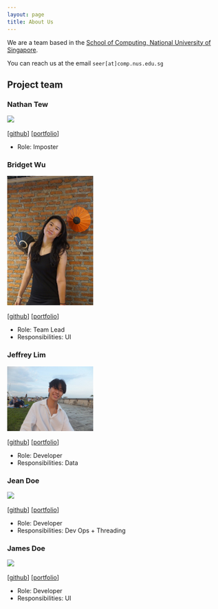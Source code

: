 ```yaml
---
layout: page
title: About Us
---
```


We are a team based in the [School of Computing, National University of Singapore](https://www.comp.nus.edu.sg).

You can reach us at the email `seer[at]comp.nus.edu.sg`

## Project team

### Nathan Tew

<img src="images/nathantew14.png" width="200px">

[[github](https://github.com/nathantew14)]
[[portfolio](team/johndoe.md)]

* Role: Imposter

### Bridget Wu

<img src="images/soakedumplings.png" width="200px">

[[github](http://github.com/soakedumplings)]
[[portfolio](team/johndoe.md)]

* Role: Team Lead
* Responsibilities: UI

### Jeffrey Lim

<img src="images/jeffreylim24.png" width="200px">

[[github](http://github.com/jeffreylim24)] [[portfolio](team/johndoe.md)]

* Role: Developer
* Responsibilities: Data

### Jean Doe

<img src="images/johndoe.png" width="200px">

[[github](http://github.com/johndoe)]
[[portfolio](team/johndoe.md)]

* Role: Developer
* Responsibilities: Dev Ops + Threading

### James Doe

<img src="images/johndoe.png" width="200px">

[[github](http://github.com/johndoe)]
[[portfolio](team/johndoe.md)]

* Role: Developer
* Responsibilities: UI
